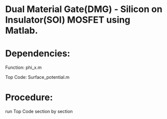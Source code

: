 # Dual Material Gate(DMG) - Silicon on Insulator(SOI) MOSFET using Matlab.

# Dependencies:
Function: phi_x.m

Top Code: Surface_potential.m
# Procedure:
run Top Code section by section

